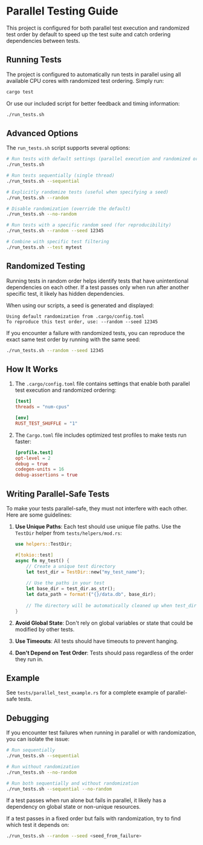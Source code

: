 # Parallel Testing Guide

This project is configured for both parallel test execution and randomized test order by default to speed up the test suite and catch ordering dependencies between tests.

## Running Tests

The project is configured to automatically run tests in parallel using all available CPU cores with randomized test ordering. Simply run:

```bash
cargo test
```

Or use our included script for better feedback and timing information:

```bash
./run_tests.sh
```

## Advanced Options

The `run_tests.sh` script supports several options:

```bash
# Run tests with default settings (parallel execution and randomized order)
./run_tests.sh

# Run tests sequentially (single thread)
./run_tests.sh --sequential

# Explicitly randomize tests (useful when specifying a seed)
./run_tests.sh --random

# Disable randomization (override the default)
./run_tests.sh --no-random

# Run tests with a specific random seed (for reproducibility)
./run_tests.sh --random --seed 12345

# Combine with specific test filtering
./run_tests.sh --test mytest
```

## Randomized Testing

Running tests in random order helps identify tests that have unintentional dependencies on each other.
If a test passes only when run after another specific test, it likely has hidden dependencies.

When using our scripts, a seed is generated and displayed:

```
Using default randomization from .cargo/config.toml
To reproduce this test order, use: --random --seed 12345
```

If you encounter a failure with randomized tests, you can reproduce the exact same test order by
running with the same seed:

```bash
./run_tests.sh --random --seed 12345
```

## How It Works

1. The `.cargo/config.toml` file contains settings that enable both parallel test execution and randomized ordering:

   ```toml
   [test]
   threads = "num-cpus"

   [env]
   RUST_TEST_SHUFFLE = "1"
   ```

2. The `Cargo.toml` file includes optimized test profiles to make tests run faster:

   ```toml
   [profile.test]
   opt-level = 2
   debug = true
   codegen-units = 16
   debug-assertions = true
   ```

## Writing Parallel-Safe Tests

To make your tests parallel-safe, they must not interfere with each other. Here are some guidelines:

1. **Use Unique Paths**: Each test should use unique file paths. Use the `TestDir` helper from `tests/helpers/mod.rs`:

   ```rust
   use helpers::TestDir;
   
   #[tokio::test]
   async fn my_test() {
       // Create a unique test directory
       let test_dir = TestDir::new("my_test_name");
       
       // Use the paths in your test
       let base_dir = test_dir.as_str();
       let data_path = format!("{}/data.db", base_dir);
       
       // The directory will be automatically cleaned up when test_dir goes out of scope
   }
   ```

2. **Avoid Global State**: Don't rely on global variables or state that could be modified by other tests.

3. **Use Timeouts**: All tests should have timeouts to prevent hanging.

4. **Don't Depend on Test Order**: Tests should pass regardless of the order they run in.

## Example

See `tests/parallel_test_example.rs` for a complete example of parallel-safe tests.

## Debugging

If you encounter test failures when running in parallel or with randomization, you can isolate the issue:

```bash
# Run sequentially
./run_tests.sh --sequential

# Run without randomization
./run_tests.sh --no-random

# Run both sequentially and without randomization
./run_tests.sh --sequential --no-random
```

If a test passes when run alone but fails in parallel, it likely has a dependency on global state or non-unique resources.

If a test passes in a fixed order but fails with randomization, try to find which test it depends on:

```bash
./run_tests.sh --random --seed <seed_from_failure>
```
